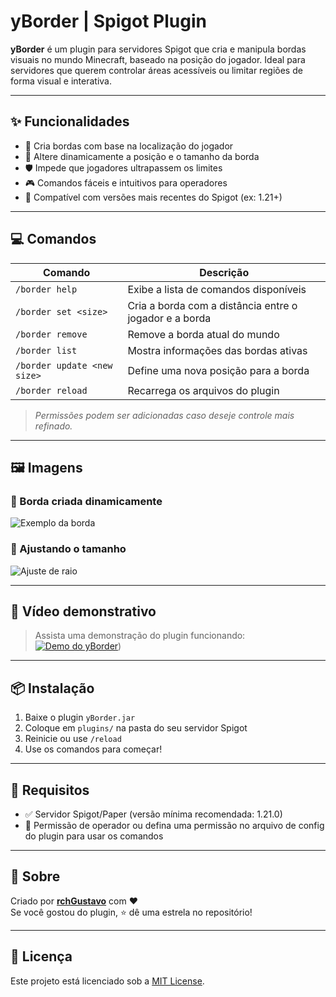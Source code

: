 # yBorder | Spigot Plugin

**yBorder** é um plugin para servidores Spigot que cria e manipula bordas visuais no mundo Minecraft, baseado na posição do jogador. Ideal para servidores que querem controlar áreas acessíveis ou limitar regiões de forma visual e interativa.

---

## ✨ Funcionalidades

- 🔲 Cria bordas com base na localização do jogador
- 🧭 Altere dinamicamente a posição e o tamanho da borda
- 🛡️ Impede que jogadores ultrapassem os limites
- 🎮 Comandos fáceis e intuitivos para operadores
- 🔄 Compatível com versões mais recentes do Spigot (ex: 1.21+)

---

## 💻 Comandos

| Comando | Descrição |
|--------|-----------|
| `/border help` | Exibe a lista de comandos disponíveis |
| `/border set <size>` | Cria a borda com a distância entre o jogador e a borda |
| `/border remove`     | Remove a borda atual do mundo |
| `/border list`       | Mostra informações das bordas ativas |
| `/border update <new size>`       | Define uma nova posição para a borda |
| `/border reload`       | Recarrega os arquivos do plugin |

> *Permissões podem ser adicionadas caso deseje controle mais refinado.*

---

## 🖼️ Imagens

### 🔳 Borda criada dinamicamente
![Exemplo da borda]()

### 📏 Ajustando o tamanho
![Ajuste de raio](https://link-para-sua-imagem2.png)

---

## 🎥 Vídeo demonstrativo

> Assista uma demonstração do plugin funcionando:
[![Demo do yBorder](https://img.youtube.com/vi/ID_DO_VIDEO/0.jpg)]([https://youtu.be/S_6UX0-Mqyw]))

---

## 📦 Instalação

1. Baixe o plugin `yBorder.jar`
2. Coloque em `plugins/` na pasta do seu servidor Spigot
3. Reinicie ou use `/reload`
4. Use os comandos para começar!

---

## 📌 Requisitos

- ✅ Servidor Spigot/Paper (versão mínima recomendada: 1.21.0)
- 🔧 Permissão de operador ou defina uma permissão no arquivo de config do plugin para usar os comandos

---

## 🧠 Sobre

Criado por **[rchGustavo](https://github.com/rchGustavo)** com ❤️  
Se você gostou do plugin, ⭐ dê uma estrela no repositório!

---

## 📜 Licença

Este projeto está licenciado sob a [MIT License](LICENSE).
